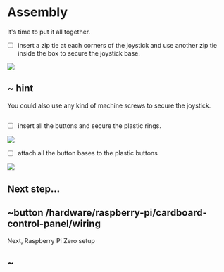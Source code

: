 # Assembly

It's time to put it all together.

- [ ] insert a zip tie at each corners of the joystick and use another zip tie inside the box to secure the joystick base.

![](/static/hardware/raspberry-pi/cardboard-control-panel/zip.jpg)

## ~ hint

You could also use any kind of machine screws to secure the joystick.

##

- [ ] insert all the buttons and secure the plastic rings.

![](/static/hardware/raspberry-pi/cardboard-control-panel/buttons.jpg)

- [ ] attach all the button bases to the plastic buttons

![](/static/hardware/raspberry-pi/cardboard-control-panel/wired.jpg)

## Next step...


## ~button /hardware/raspberry-pi/cardboard-control-panel/wiring

Next, Raspberry Pi Zero setup

## ~
